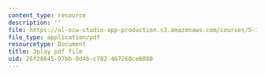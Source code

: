 ```yaml
---
content_type: resource
description: ''
file: https://ol-ocw-studio-app-production.s3.amazonaws.com/courses/5-111sc-principles-of-chemical-science-fall-2014/26f2864597bb0d4bc782467268ce6088_CFPnZ66nge4.pdf
file_type: application/pdf
resourcetype: Document
title: 3play pdf file
uid: 26f28645-97bb-0d4b-c782-467268ce6088
---
```

